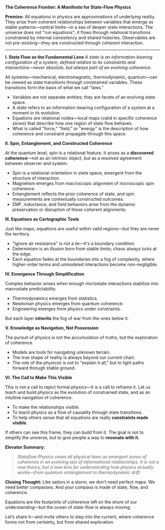 **The Coherence Frontier: A Manifesto for State-Flow Physics**

**Premise:**
All equations in physics are approximations of underlying reality. They arise from coherent relationships between variables that emerge as stable patterns—central limits—in a sea of deeper state interactions. The universe does not "run equations"; it flows through relational transitions constrained by internal consistency and shared histories. Observables are not pre-existing—they are constructed through coherent interaction.

---

**I. State Flow as the Fundamental Lens**
*A state is an information-bearing configuration of a system, defined relative to its constraints and interactions—never absolute, but always part of an evolving coherence.*

All systems—mechanical, electromagnetic, thermodynamic, quantum—can be viewed as state transitions through constrained variables. These transitions form the basis of what we call "laws."

* Variables are not separate entities; they are facets of an evolving state space.
* A *state* refers to an information-bearing configuration of a system at a moment in its evolution.
* Equations are relational nodes—local maps (valid in specific coherence zones) that describe how one region of state flow behaves.
* What is called "force," "field," or "energy" is the description of how coherence and constraint propagate through this space.

**II. Spin, Entanglement, and Constructed Coherence**

At the quantum level, spin is a relational feature. It arises as a **discovered coherence**—not as an intrinsic object, but as a resolved agreement between observer and system.

* Spin is a relational orientation in state space, emergent from the structure of interaction.
* Magnetism emerges from macroscopic alignment of microscopic spin coherence.
* Entanglement reflects the prior coherence of state, and spin measurements are contextually constructed outcomes.
* EMF, inductance, and field behaviors arise from the dynamic preservation or disruption of these coherent alignments.

**III. Equations as Cartographic Tools**

Just like maps, equations are useful within valid regions—but they are never the territory.

* "Ignore air resistance" is not a lie—it's a boundary condition.
* Determinism is an illusion born from stable limits; chaos always lurks at the edge.
* Each equation fades at the boundaries into a fog of complexity, where higher-order terms and unmodeled interactions become non-negligible.

**IV. Emergence Through Simplification**

Complex behavior arises when enough microstate interactions stabilize into macrostate predictability.

* Thermodynamics emerges from statistics.
* Newtonian physics emerges from quantum coherence.
* Engineering emerges from physics under constraints.

But each layer **inherits** the fog of war from the ones below it.

**V. Knowledge as Navigation, Not Possession**

The pursuit of physics is not the accumulation of truths, but the exploration of coherence.

* Models are tools for navigating unknown terrain.
* The true shape of reality is always beyond our current chart.
* The role of the physicist is not to "explain it all," but to light paths forward through stable ground.

**VI. The Call to Make This Visible**

This is not a call to reject formal physics—it is a call to reframe it. Let us teach and build physics as the evolution of constrained state, and as an intuitive navigation of coherence.

* To make the relationships visible.
* To teach physics as a flow of causality through state transitions.
* To help others sense that all equations are really **constraints made visible**.

If others can see this frame, they can build from it. The goal is not to simplify the universe, but to give people a way to **resonate with it.**

**Elevator Summary:**

> *Stateflow Physics views all physical laws as emergent zones of coherence in an evolving sea of informational relationships. It is not a new theory, but a new lens for understanding how physics actually works—from quantum entanglement to thermodynamic drift.*

**Closing Thought:**
Like sailors in a storm, we don’t need perfect maps. We need better compasses. And your compass is made of state, flow, and coherence.

Equations are the footprints of coherence left on the shore of our understanding—but the ocean of state-flow is always moving.

Let’s share it—and invite others to step into the current, where coherence forms not from certainty, but from shared exploration.
